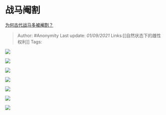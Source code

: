 # 战马阉割
[为何古代战马多被阉割？](https://www.zhihu.com/question/65970247/answer/2089938627)

> Author: #Anonymity
> Last update: *01/09/2021*
> Links:[[自然状态下的雌性权利]]
> Tags:

![](https://pic2.zhimg.com/50/v2-fa34182f10dd7e0ec678022b0baea397_720w.jpg?source=1940ef5c)

![](https://pic3.zhimg.com/50/v2-0e628285a02e4895c76fd8f391572538_720w.jpg?source=1940ef5c)

![](https://pica.zhimg.com/50/v2-f291acf9b99fc3a70937f4c5550f6017_720w.jpg?source=1940ef5c)

![](https://pic2.zhimg.com/50/v2-bfff3c0423ff7ec4761d22a97111dffc_720w.jpg?source=1940ef5c)

![](https://pica.zhimg.com/50/v2-c89533a59f7781b00a3fc36ff310c924_720w.jpg?source=1940ef5c)

![](https://pic1.zhimg.com/50/v2-0d4bf52dcc1a2a28524eda0db6bacb0b_720w.jpg?source=1940ef5c)

![](https://pic3.zhimg.com/50/v2-08170929f3066fa94abab2562e70a043_720w.jpg?source=1940ef5c)
